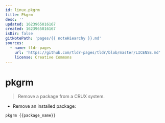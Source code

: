 ```yaml
---
id: linux.pkgrm
title: Pkgrm
desc: ''
updated: 1623965016167
created: 1623965016167
isDir: false
gitNotePath: 'pages/{{ noteHiearchy }}.md'
sources:
  - name: tldr-pages
    url: 'https://github.com/tldr-pages/tldr/blob/master/LICENSE.md'
    license: Creative Commons
---
```

# pkgrm

> Remove a package from a CRUX system.

- Remove an installed package:

`pkgrm {{package_name}}`

